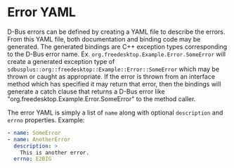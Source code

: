 # Error YAML

D-Bus errors can be defined by creating a YAML file to describe the errors.
From this YAML file, both documentation and binding code may be generated.
The generated bindings are C++ exception types corresponding to the D-Bus
error name. Ex. `org.freedesktop.Example.Error.SomeError` will create a
generated exception type of
`sdbusplus::org::freedesktop::Example::Error::SomeError` which may be thrown
or caught as appropriate. If the error is thrown from an interface method
which has specified it may return that error, then the bindings will generate
a catch clause that returns a D-Bus error like
"org.freedesktop.Example.Error.SomeError" to the method caller.

The error YAML is simply a list of `name` along with optional `description`
and `errno` properties.
Example:

```yaml
- name: SomeError
- name: AnotherError
  description: >
    This is another error.
  errno: E2BIG
```
